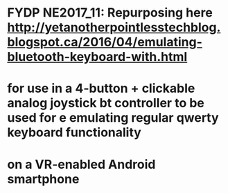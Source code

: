 # FYDP NE2017_11: Repurposing here http://yetanotherpointlesstechblog.blogspot.ca/2016/04/emulating-bluetooth-keyboard-with.html
# for use in a 4-button + clickable analog joystick bt controller to be used for e emulating regular qwerty keyboard functionality
# on a VR-enabled Android smartphone

